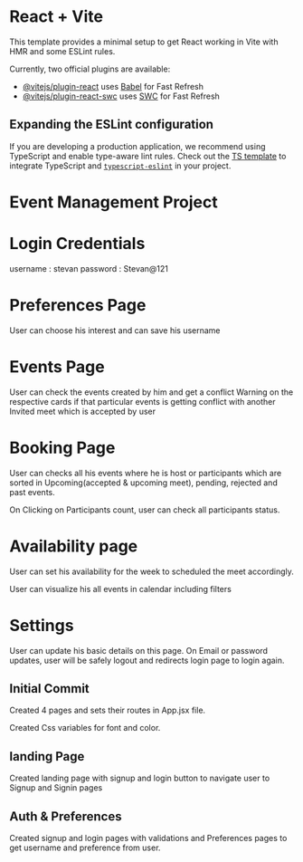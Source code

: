 # React + Vite

This template provides a minimal setup to get React working in Vite with HMR and some ESLint rules.

Currently, two official plugins are available:

- [@vitejs/plugin-react](https://github.com/vitejs/vite-plugin-react/blob/main/packages/plugin-react/README.md) uses [Babel](https://babeljs.io/) for Fast Refresh
- [@vitejs/plugin-react-swc](https://github.com/vitejs/vite-plugin-react-swc) uses [SWC](https://swc.rs/) for Fast Refresh

## Expanding the ESLint configuration

If you are developing a production application, we recommend using TypeScript and enable type-aware lint rules. Check out the [TS template](https://github.com/vitejs/vite/tree/main/packages/create-vite/template-react-ts) to integrate TypeScript and [`typescript-eslint`](https://typescript-eslint.io) in your project.


# Event Management Project

# Login Credentials

username : stevan
password : Stevan@121

# Preferences Page

 User can choose his interest and can save his username

# Events Page 

User can check the events created by him and get a conflict Warning on the respective cards if that particular events is getting conflict with another Invited meet which is accepted by user

# Booking Page

User can checks all his events where he is host or participants which are sorted in Upcoming(accepted & upcoming meet), pending, rejected and past events.

On Clicking on Participants count, user can check all participants status.

# Availability page

User can set his availability for the week to scheduled the meet accordingly.

User can visualize his all events in calendar including filters

# Settings

User can update his basic details on this page. On Email or password updates, user will be safely logout and redirects login page to login again.



## Initial Commit

Created 4 pages and sets their routes in App.jsx file.

Created Css variables for font and color. 

## landing Page

Created landing page with signup and login button to navigate user to Signup and Signin pages

## Auth & Preferences

Created signup and login pages with validations and Preferences pages to get username and preference from user.
